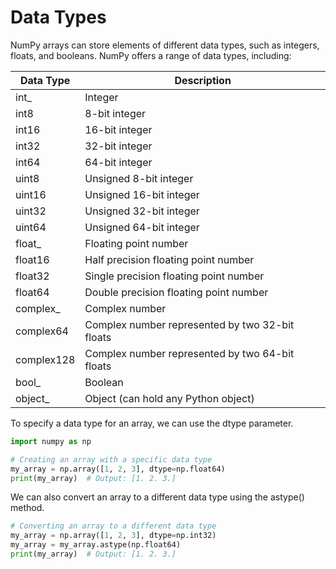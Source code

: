# Data Types

NumPy arrays can store elements of different data types, such as integers, floats, and booleans. NumPy offers a range of data types, including:

| Data Type  | Description                                     |
| ---------- | ----------------------------------------------- |
| int\_      | Integer                                         |
| int8       | 8-bit integer                                   |
| int16      | 16-bit integer                                  |
| int32      | 32-bit integer                                  |
| int64      | 64-bit integer                                  |
| uint8      | Unsigned 8-bit integer                          |
| uint16     | Unsigned 16-bit integer                         |
| uint32     | Unsigned 32-bit integer                         |
| uint64     | Unsigned 64-bit integer                         |
| float\_    | Floating point number                           |
| float16    | Half precision floating point number            |
| float32    | Single precision floating point number          |
| float64    | Double precision floating point number          |
| complex\_  | Complex number                                  |
| complex64  | Complex number represented by two 32-bit floats |
| complex128 | Complex number represented by two 64-bit floats |
| bool\_     | Boolean                                         |
| object\_   | Object (can hold any Python object)             |


To specify a data type for an array, we can use the dtype parameter.

```python
import numpy as np

# Creating an array with a specific data type
my_array = np.array([1, 2, 3], dtype=np.float64)
print(my_array)  # Output: [1. 2. 3.]
```

We can also convert an array to a different data type using the astype() method.

```python
# Converting an array to a different data type
my_array = np.array([1, 2, 3], dtype=np.int32)
my_array = my_array.astype(np.float64)
print(my_array)  # Output: [1. 2. 3.]
```

